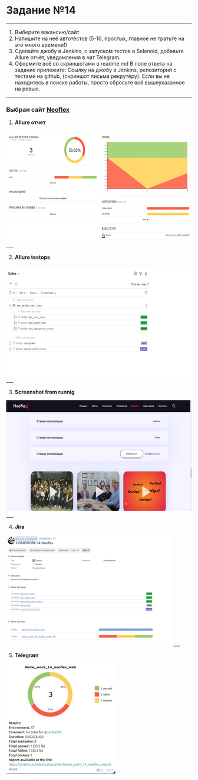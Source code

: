 # Задание №14 

*** 
1. Выберите вакансию/сайт
2. Напишите на неё автотестов (5-10, простых, главное не тратьте на это много времени!)
3. Сделайте джобу в Jenkins, с запуском тестов в  Selenoid, добавьте Allure отчёт, уведомления в чат Telegram.
4. Оформите всё со скриншотами в readme.md
В поле ответа на задание приложите:
Ссылку на джобу в Jenkins, репозиторий с тестами на github, (скриншот письма рекрутёру).
Если вы не находитесь в поиске работы, просто сбросьте всё вышеуказанное на ревью. 
***  
### Выбран сайт [Neoflex](https://www.neoflex.ru/)

1. **Allure отчет**
<img src="resources/Allure_report.jpg" width="600" height="300"/>  
___  

2. **Allure testops**
<img src="resources/allure_testops.jpg" width="600" height="300"/>  
___  

3. **Screenshot from runnig**
<img src="resources/screenshot.png" width="600" height="300"/>
___  

4. **Jira**  
<img src="resources/jira.jpg" width="450" height="300"/>
___  

5. **Telegram**  
<img src="resources/telegram.jpg" width="300" height="300"/>
